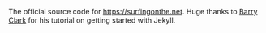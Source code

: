 The official source code for https://surfingonthe.net. Huge thanks to [Barry Clark](https://github.com/barryclark) for his tutorial on getting started with Jekyll.
